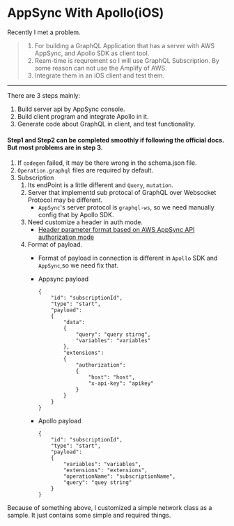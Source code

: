 # AppSync With Apollo(iOS)

Recently I met a problem.
> 1. For building a GraphQL Application that has a server with AWS AppSync, and Apollo SDK as client tool.
> 2. Ream-time is requrement so I will use GraphQL Subscription. By some reason can not use the Amplify of AWS.
> 3. Integrate them in an iOS client and test them.

---

There are 3 steps mainly:

1. Build server api by AppSync console.
2. Build client program and integrate Apollo in it.
3. Generate code about GraphQL in client, and test functionality.


#### Step1 and Step2 can be completed smoothly if following the official docs. But most problems are in step 3.

1. If `codegen` failed, it may be there wrong in the schema.json file.
2. `Operation.graphql` files are required by default.
3. Subscription
    1. Its endPoint is a little different and `Query`, `mutation`.
    2. Server that implementd sub protocal of GraphQL over Websocket Protocol may be different.
        - `AppSync`'s server protocol is `graphql-ws`, so we need manually config that by Apollo SDK.
    3. Need customize a header in auth mode.
        - [Header parameter format based on AWS AppSync API authorization mode](https://docs.aws.amazon.com/appsync/latest/devguide/real-time-websocket-client.html#header-parameter-format-based-on-appsync-api-authorization-mode)
    4. Format of payload.
        - Format of payload in connection is different in `Apollo` SDK and `AppSync`,so we need fix that.
        - Appsync payload

            ```
            {
                "id": "subscriptionId",
                "type": "start",
                "payload":
                {
                    "data":
                    {
                        "query": "query stirng",
                        "variables": "variables"
                    },
                    "extensions":
                    {
                        "authorization":
                        {
                            "host": "host",
                            "x-api-key": "apikey"
                        }
                    }
                }
            }
            ```
        -  Apollo payload

            ```
            {
                "id": "subscriptionId",
                "type": "start",
                "payload":
                {
                    "variables": "variables",
                    "extensions": "extensions",
                    "operationName": "subscriptionName",
                    "query": "quey string"
                }
            }
            ```

Because of something above, I customized a simple network class as a sample. It just contains some simple and required things.

